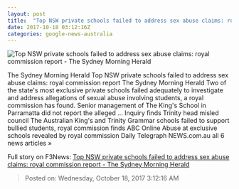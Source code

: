 ```yaml
---
layout: post
title:  "Top NSW private schools failed to address sex abuse claims: royal commission report - The Sydney Morning Herald"
date: 2017-10-18 03:12:16Z
categories: google-news-australia
---
```


![Top NSW private schools failed to address sex abuse claims: royal commission report - The Sydney Morning Herald](http://www.smh.com.au/content/dam/images/1/3/t/i/c/p/image.related.articleLeadwide.620x349.gz365r.png/1508307613606.jpg)

The Sydney Morning Herald Top NSW private schools failed to address sex abuse claims: royal commission report The Sydney Morning Herald Two of the state's most exclusive private schools failed adequately to investigate and address allegations of sexual abuse involving students, a royal commission has found. Senior management of The King's School in Parramatta did not report the alleged ... Inquiry finds Trinity head misled council The Australian King's and Trinity Grammar schools failed to support bullied students, royal commission finds ABC Online Abuse at exclusive schools revealed by royal commission Daily Telegraph NEWS.com.au all 6 news articles »


Full story on F3News: [Top NSW private schools failed to address sex abuse claims: royal commission report - The Sydney Morning Herald](http://www.f3nws.com/n/VJTkyC)

> Posted on: Wednesday, October 18, 2017 3:12:16 AM
